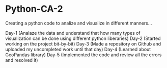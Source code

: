 # Python-CA-2
Creating a python code to analize and visualize in different manners...

Day-1 (Analaze the data and understand that how many types of visualization can be done using different python liberaries)
Day-2 (Started working on the project bit-by-bit)
Day-3 (Made a repository on Github and uploaded my uncompleted work until that day)
Day-4 (Learned about GeoPandas library)
Day-5 (Implemented the code and review all the errors and resolved it)

